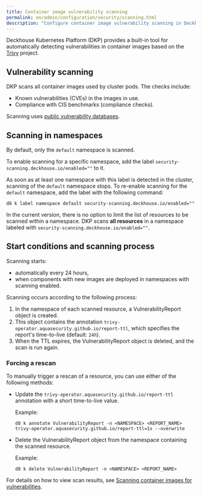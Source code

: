 ```yaml
---
title: Container image vulnerability scanning
permalink: en/admin/configuration/security/scanning.html
description: "Configure container image vulnerability scanning in Deckhouse Kubernetes Platform using Trivy. Automated security scanning, vulnerability detection, and security policy enforcement."
---
```


Deckhouse Kubernetes Platform (DKP) provides a built-in tool for automatically detecting vulnerabilities
in container images based on the [Trivy](https://github.com/aquasecurity/trivy) project.

## Vulnerability scanning

DKP scans all container images used by cluster pods.
The checks include:

- Known vulnerabilities (CVEs) in the images in use.
- Compliance with CIS benchmarks (compliance checks).

Scanning uses [public vulnerability databases](https://github.com/aquasecurity/trivy-db/tree/main/pkg/vulnsrc).

## Scanning in namespaces

By default, only the `default` namespace is scanned.

To enable scanning for a specific namespace, add the label `security-scanning.deckhouse.io/enabled=""` to it.

As soon as at least one namespace with this label is detected in the cluster, scanning of the `default` namespace stops.
To re-enable scanning for the `default` namespace, add the label with the following command:

```shell
d8 k label namespace default security-scanning.deckhouse.io/enabled=""
```

In the current version, there is no option to limit the list of resources to be scanned within a namespace.
DKP scans **all resources** in a namespace labeled with `security-scanning.deckhouse.io/enabled=""`.

## Start conditions and scanning process

Scanning starts:

- automatically every 24 hours,
- when components with new images are deployed in namespaces with scanning enabled.

Scanning occurs according to the following process:

1. In the namespace of each scanned resource, a VulnerabilityReport object is created.
1. This object contains the annotation `trivy-operator.aquasecurity.github.io/report-ttl`,
   which specifies the report's time-to-live (default: `24h`).
1. When the TTL expires, the VulnerabilityReport object is deleted, and the scan is run again.

### Forcing a rescan

To manually trigger a rescan of a resource, you can use either of the following methods:

- Update the `trivy-operator.aquasecurity.github.io/report-ttl` annotation with a short time-to-live value.

  Example:

  ```shell
  d8 k annotate VulnerabilityReport -n <NAMESPACE> <REPORT_NAME> trivy-operator.aquasecurity.github.io/report-ttl=1s --overwrite
  ```

- Delete the VulnerabilityReport object from the namespace containing the scanned resource.

  Example:

  ```shell
  d8 k delete VulnerabilityReport -n <NAMESPACE> <REPORT_NAME>
  ```

For details on how to view scan results, see [Scanning container images for vulnerabilities](../../../user/security/scanning.html).
